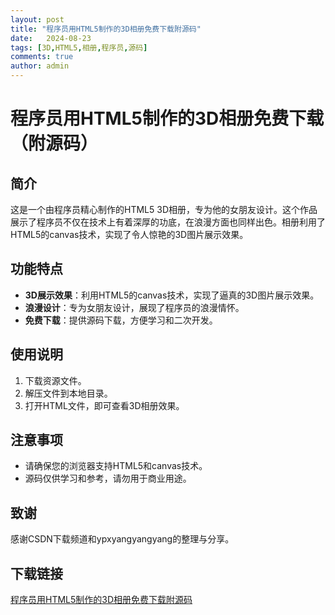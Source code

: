 ```yaml
---
layout: post
title: "程序员用HTML5制作的3D相册免费下载附源码"
date:   2024-08-23
tags: [3D,HTML5,相册,程序员,源码]
comments: true
author: admin
---
```

# 程序员用HTML5制作的3D相册免费下载（附源码）

## 简介

这是一个由程序员精心制作的HTML5 3D相册，专为他的女朋友设计。这个作品展示了程序员不仅在技术上有着深厚的功底，在浪漫方面也同样出色。相册利用了HTML5的canvas技术，实现了令人惊艳的3D图片展示效果。

## 功能特点

- **3D展示效果**：利用HTML5的canvas技术，实现了逼真的3D图片展示效果。
- **浪漫设计**：专为女朋友设计，展现了程序员的浪漫情怀。
- **免费下载**：提供源码下载，方便学习和二次开发。

## 使用说明

1. 下载资源文件。
2. 解压文件到本地目录。
3. 打开HTML文件，即可查看3D相册效果。

## 注意事项

- 请确保您的浏览器支持HTML5和canvas技术。
- 源码仅供学习和参考，请勿用于商业用途。

## 致谢

感谢CSDN下载频道和ypxyangyangyang的整理与分享。

## 下载链接

[程序员用HTML5制作的3D相册免费下载附源码](https://pan.quark.cn/s/386aa1983c71)